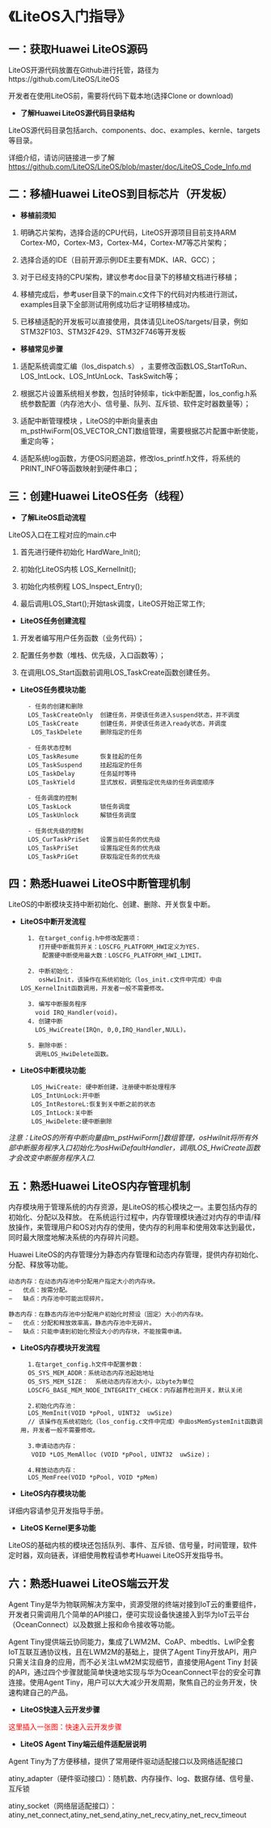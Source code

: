# 《LiteOS入门指导》

## 一：获取Huawei LiteOS源码

LiteOS开源代码放置在Github进行托管，路径为https://github.com/LiteOS/LiteOS

开发者在使用LiteOS前，需要将代码下载本地(选择Clone or download)

- **了解Huawei LiteOS源代码目录结构**

LiteOS源代码目录包括arch、components、doc、examples、kernle、targets等目录。

详细介绍，请访问链接进一步了解
https://github.com/LiteOS/LiteOS/blob/master/doc/LiteOS_Code_Info.md

## 二：移植Huawei LiteOS到目标芯片（开发板）

- **移植前须知**

1. 明确芯片架构，选择合适的CPU代码，LiteOS开源项目目前支持ARM Cortex-M0，Cortex-M3，Cortex-M4，Cortex-M7等芯片架构；
	
2. 选择合适的IDE（目前开源示例IDE主要有MDK、IAR、GCC）；
	
3. 对于已经支持的CPU架构，建议参考doc目录下的移植文档进行移植；
	
4. 移植完成后，参考user目录下的main.c文件下的代码对内核进行测试，examples目录下全部测试用例成功后才证明移植成功。
	
5. 已移植适配的开发板可以直接使用，具体请见LiteOS/targets/目录，例如STM32F103、STM32F429、STM32F746等开发板

- **移植常见步骤**

1. 适配系统调度汇编（los_dispatch.s） ，主要修改函数LOS_StartToRun、LOS_IntLock、LOS_IntUnLock、TaskSwitch等；
	
2. 根据芯片设置系统相关参数，包括时钟频率，tick中断配置，los_config.h系统参数配置（内存池大小、信号量、队列、互斥锁、软件定时器数量等）；
	
3. 适配中断管理模块 ，LiteOS的中断向量表由m_pstHwiForm[OS_VECTOR_CNT]数组管理，需要根据芯片配置中断使能，重定向等；

4. 适配系统log函数，方便OS问题追踪，修改los_printf.h文件，将系统的PRINT_INFO等函数映射到硬件串口；

## 三：创建Huawei LiteOS任务（线程）

- **了解LiteOS启动流程**

LiteOS入口在工程对应的main.c中

1. 首先进行硬件初始化 HardWare_Init();

2. 初始化LiteOS内核 LOS_KernelInit();

3. 初始化内核例程 LOS_Inspect_Entry();

4. 最后调用LOS_Start();开始task调度，LiteOS开始正常工作;

- **LiteOS任务创建流程**
		
1. 开发者编写用户任务函数（业务代码）；
	
2. 配置任务参数（堆栈、优先级，入口函数等）；
	
3. 在调用LOS_Start函数前调用LOS_TaskCreate函数创建任务。

- **LiteOS任务模块功能**
		
		- 任务的创建和删除
		LOS_TaskCreateOnly	创建任务，并使该任务进入suspend状态，并不调度
		LOS_TaskCreate	    创建任务，并使该任务进入ready状态，并调度
		 LOS_TaskDelete	    删除指定的任务

		- 任务状态控制
		LOS_TaskResume	    恢复挂起的任务
		LOS_TaskSuspend	    挂起指定的任务
		LOS_TaskDelay	    任务延时等待
		LOS_TaskYield       显式放权，调整指定优先级的任务调度顺序

		- 任务调度的控制
		LOS_TaskLock	    锁任务调度
		LOS_TaskUnlock	    解锁任务调度

		- 任务优先级的控制
		LOS_CurTaskPriSet	设置当前任务的优先级
		LOS_TaskPriSet	    设置指定任务的优先级
		LOS_TaskPriGet	    获取指定任务的优先级


## 四：熟悉Huawei LiteOS中断管理机制

LiteOS的中断模块支持中断初始化、创建、删除、开关恢复中断。

- **LiteOS中断开发流程**

		1. 在target_config.h中修改配置项：
		   打开硬中断裁剪开关：LOSCFG_PLATFORM_HWI定义为YES. 
			配置硬中断使用最大数：LOSCFG_PLATFORM_HWI_LIMIT。
		
		2. 中断初始化：
		   osHwiInit，该操作在系统初始化（los_init.c文件中完成）中由LOS_KernelInit函数调用，开发者一般不需要修改。
		
		3. 编写中断服务程序
		  void IRQ_Handler(void)。
		4. 创建中断
		  LOS_HwiCreate(IRQn, 0,0,IRQ_Handler,NULL)。
	
		5. 删除中断：
		  调用LOS_HwiDelete函数。

- **LiteOS中断模块功能**

		 LOS_HwiCreate: 硬中断创建，注册硬中断处理程序
		 LOS_IntUnLock:开中断
		 LOS_IntRestoreL:恢复到关中断之前的状态
		 LOS_IntLock:关中断
		 LOS_HwiDelete:硬中断删除

*注意：LiteOS的所有中断向量由m_pstHwiForm[]数组管理，osHwiInit将所有外部中断服务程序入口初始化为osHwiDefaultHandler，调用LOS_HwiCreate函数才会改变中断服务程序入口.*


## 五：熟悉Huawei LiteOS内存管理机制
内存模块用于管理系统的内存资源，是LiteOS的核心模块之一。主要包括内存的初始化、分配以及释放。
在系统运行过程中，内存管理模块通过对内存的申请/释放操作，来管理用户和OS对内存的使用，使内存的利用率和使用效率达到最优，同时最大限度地解决系统的内存碎片问题。

Huawei LiteOS的内存管理分为静态内存管理和动态内存管理，提供内存初始化、分配、释放等功能。

	动态内存：在动态内存池中分配用户指定大小的内存块。
	−	优点：按需分配。
	−	缺点：内存池中可能出现碎片。

	静态内存：在静态内存池中分配用户初始化时预设（固定）大小的内存块。
	−	优点：分配和释放效率高，静态内存池中无碎片。
	−	缺点：只能申请到初始化预设大小的内存块，不能按需申请。


- **LiteOS内存模块开发流程**

		1.在target_config.h文件中配置参数：
		OS_SYS_MEM_ADDR：系统动态内存池起始地址
		OS_SYS_MEM_SIZE：  系统动态内存池大小，以byte为单位
		LOSCFG_BASE_MEM_NODE_INTEGRITY_CHECK：内存越界检测开关，默认关闭
		
		2.初始化内存池：
		LOS_MemInit(VOID *pPool, UINT32  uwSize) 
		// 该操作在系统初始化（los_config.c文件中完成）中由osMemSystemInit函数调用，开发者一般不需要修改。
		
		3.申请动态内存：
		 VOID *LOS_MemAlloc (VOID *pPool, UINT32  uwSize)；
		
		4.释放动态内存：
		LOS_MemFree(VOID *pPool, VOID *pMem)

- **LiteOS内存模块功能**

详细内容请参见开发指导手册。

- **LiteOS Kernel更多功能**

LiteOS的基础内核的模块还包括队列、事件、互斥锁、信号量，时间管理，软件定时器，双向链表，详细使用教程请参考Huawei LiteOS开发指导书。

## 六：熟悉Huawei LiteOS端云开发

Agent Tiny是华为物联网解决方案中，资源受限的终端对接到IoT云的重要组件，开发者只需调用几个简单的API接口，便可实现设备快速接入到华为IoT云平台（OceanConnect）以及数据上报和命令接收等功能。

Agent Tiny提供端云协同能力，集成了LWM2M、CoAP、mbedtls、LwIP全套IoT互联互通协议栈，且在LWM2M的基础上，提供了Agent Tiny开放API，用户只需关注自身的应用，而不必关注LwM2M实现细节，直接使用Agent Tiny 封装的API，通过四个步骤就能简单快速地实现与华为OceanConnect平台的安全可靠连接。使用Agent Tiny，用户可以大大减少开发周期，聚焦自己的业务开发，快速构建自己的产品。

- **LiteOS快速入云开发步骤**

<font color = red>这里插入一张图：快速入云开发步骤</font>

- **LiteOS Agent Tiny端云组件适配层说明**

Agent Tiny为了方便移植，提供了常用硬件驱动适配接口以及网络适配接口

atiny_adapter（硬件驱动接口）：随机数、内存操作、log、数据存储、信号量、互斥锁

atiny_socket（网络层适配接口）：atiny_net_connect,atiny_net_send,atiny_net_recv,atiny_net_recv_timeout
